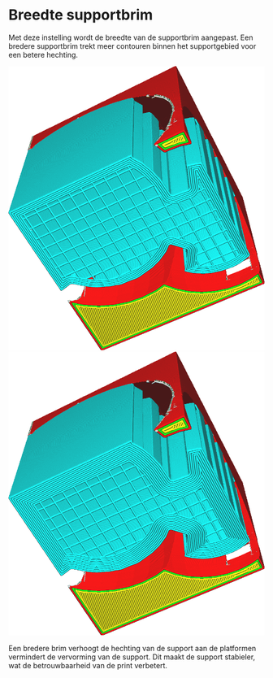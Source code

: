 Breedte supportbrim
====
Met deze instelling wordt de breedte van de supportbrim aangepast. Een bredere supportbrim  trekt meer contouren binnen het supportgebied voor een betere hechting.

<!--screenshot {
"image_path": "support_brim_2mm.png",
"modellen": [{"script": "gazebo2.scad"}],
"camerapositie": [-74, 38, -137],
"instellingen": {
    "support_enable": waar,
    "support_use_towers": false,
    "support_brim_enable": waar,
    "support_brim_width": 2
},
"kleuren": 64
}-->
<!--screenshot {
"image_path": "support_brim_4mm.png",
"modellen": [{"script": "gazebo2.scad"}],
"camerapositie": [-74, 38, -137],
"instellingen": {
    "support_enable": waar,
    "support_use_towers": false,
    "support_brim_enable": waar,
    "support_brim_width": 4
},
"kleuren": 64
}-->
![2mm breedte](../../../articles/images/support_brim_2mm.png)
![4mm breedte](../../../articles/images/support_brim_4mm.png)

Een bredere brim verhoogt de hechting van de support aan de platformen vermindert de vervorming van de support. Dit maakt de support stabieler, wat de betrouwbaarheid van de print verbetert.